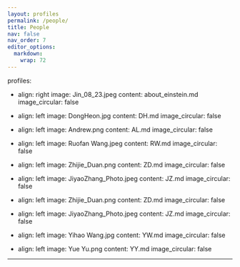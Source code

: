 ```yaml
---
layout: profiles
permalink: /people/
title: People
nav: false
nav_order: 7
editor_options:
  markdown:
    wrap: 72
---
```


profiles:

- align: right
  image: Jin_08_23.jpeg
  content: about_einstein.md
  image_circular: false

- align: left
  image: DongHeon.jpg
  content: DH.md
  image_circular: false

- align: left
  image: Andrew.png
  content: AL.md
  image_circular: false

- align: left
  image: Ruofan Wang.jpeg
  content: RW.md
  image_circular: false

- align: left
  image: Zhijie_Duan.png
  content: ZD.md
  image_circular: false

- align: left
  image: JiyaoZhang_Photo.jpeg
  content: JZ.md
  image_circular: false

- align: left
  image: Zhijie_Duan.png
  content: ZD.md
  image_circular: false

- align: left
  image: JiyaoZhang_Photo.jpeg
  content: JZ.md
  image_circular: false
- align: left
  image: Yihao Wang.jpg
  content: YW.md
  image_circular: false

- align: left
  image: Yue Yu.png
  content: YY.md
  image_circular: false

---
